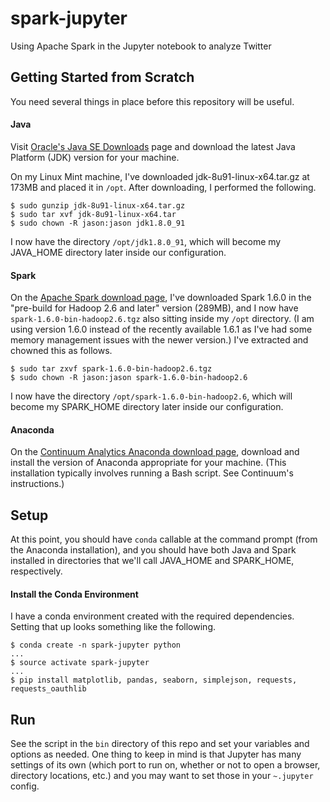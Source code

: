 # spark-jupyter
Using Apache Spark in the Jupyter notebook to analyze Twitter

## Getting Started from Scratch
You need several things in place before this repository will be useful.

#### Java
Visit [Oracle's Java SE Downloads](http://www.oracle.com/technetwork/java/javase/downloads/index.html) page and download the latest Java Platform (JDK) version for your machine.

On my Linux Mint machine, I've downloaded jdk-8u91-linux-x64.tar.gz at 173MB and placed it in `/opt`. After downloading, I performed the following.

```
$ sudo gunzip jdk-8u91-linux-x64.tar.gz
$ sudo tar xvf jdk-8u91-linux-x64.tar
$ sudo chown -R jason:jason jdk1.8.0_91
```
I now have the directory `/opt/jdk1.8.0_91`, which will become my JAVA_HOME directory later inside our configuration.

#### Spark

On the [Apache Spark download page](http://spark.apache.org/downloads.html), I've downloaded Spark 1.6.0 in the "pre-build for Hadoop 2.6 and later" version (289MB), and I now have `spark-1.6.0-bin-hadoop2.6.tgz` also sitting inside my `/opt` directory. (I am using version 1.6.0 instead of the recently available 1.6.1 as I've had some memory management issues with the newer version.) I've extracted and chowned this as follows.

```
$ sudo tar zxvf spark-1.6.0-bin-hadoop2.6.tgz
$ sudo chown -R jason:jason spark-1.6.0-bin-hadoop2.6
```
I now have the directory `/opt/spark-1.6.0-bin-hadoop2.6`, which will become my SPARK_HOME directory later inside our configuration.

#### Anaconda

On the [Continuum Analytics Anaconda download page](https://www.continuum.io/downloads), download and install the version of Anaconda appropriate for your machine. (This installation typically involves running a Bash script. See Continuum's instructions.)

## Setup

At this point, you should have `conda` callable at the command prompt (from the Anaconda installation), and you should have both Java and Spark installed in directories that we'll call JAVA_HOME and SPARK_HOME, respectively.

#### Install the Conda Environment

I have a conda environment created with the required dependencies. Setting that up looks something like the following.

```
$ conda create -n spark-jupyter python
...
$ source activate spark-jupyter
...
$ pip install matplotlib, pandas, seaborn, simplejson, requests, requests_oauthlib
```

## Run

See the script in the `bin` directory of this repo and set your variables and options as needed. One thing to keep in mind is that Jupyter has many settings of its own (which port to run on, whether or not to open a browser, directory locations, etc.) and you may want to set those in your `~.jupyter` config.
